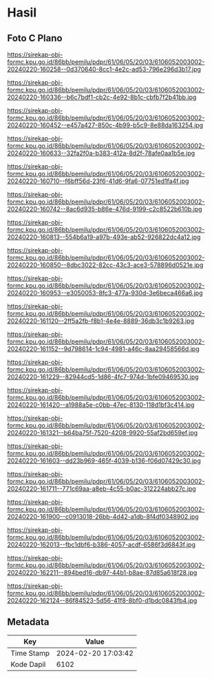# Hasil

## Foto C Plano

https://sirekap-obj-formc.kpu.go.id/86bb/pemilu/pdpr/61/06/05/20/03/6106052003002-20240220-160258--0d370640-8cc1-4e2c-ad53-796e296d3b17.jpg

https://sirekap-obj-formc.kpu.go.id/86bb/pemilu/pdpr/61/06/05/20/03/6106052003002-20240220-160336--b6c7bdf1-cb2c-4e92-8b1c-cbfb7f2b41bb.jpg

https://sirekap-obj-formc.kpu.go.id/86bb/pemilu/pdpr/61/06/05/20/03/6106052003002-20240220-160452--e457a427-850c-4b99-b5c9-8e88da163254.jpg

https://sirekap-obj-formc.kpu.go.id/86bb/pemilu/pdpr/61/06/05/20/03/6106052003002-20240220-160633--32fa2f0a-b383-412a-8d2f-78afe0aa1b5e.jpg

https://sirekap-obj-formc.kpu.go.id/86bb/pemilu/pdpr/61/06/05/20/03/6106052003002-20240220-160710--f6bff56d-23f6-41d6-9fa6-07751ed1fa4f.jpg

https://sirekap-obj-formc.kpu.go.id/86bb/pemilu/pdpr/61/06/05/20/03/6106052003002-20240220-160742--8ac6d935-b86e-476d-9199-c2c8522b610b.jpg

https://sirekap-obj-formc.kpu.go.id/86bb/pemilu/pdpr/61/06/05/20/03/6106052003002-20240220-160813--554b6a19-a97b-493e-ab52-926822dc4a12.jpg

https://sirekap-obj-formc.kpu.go.id/86bb/pemilu/pdpr/61/06/05/20/03/6106052003002-20240220-160850--8dbc3022-82cc-43c3-ace3-578896d0521e.jpg

https://sirekap-obj-formc.kpu.go.id/86bb/pemilu/pdpr/61/06/05/20/03/6106052003002-20240220-160953--e3050053-8fc3-477a-930d-3e6beca466a6.jpg

https://sirekap-obj-formc.kpu.go.id/86bb/pemilu/pdpr/61/06/05/20/03/6106052003002-20240220-161120--2ff5a2fb-f8b1-4e4e-8889-36db3c1b9263.jpg

https://sirekap-obj-formc.kpu.go.id/86bb/pemilu/pdpr/61/06/05/20/03/6106052003002-20240220-161152--9d798614-1c94-4981-a46c-8aa29458566d.jpg

https://sirekap-obj-formc.kpu.go.id/86bb/pemilu/pdpr/61/06/05/20/03/6106052003002-20240220-161229--82944cd5-1d86-4fc7-974d-1bfe09469530.jpg

https://sirekap-obj-formc.kpu.go.id/86bb/pemilu/pdpr/61/06/05/20/03/6106052003002-20240220-161420--a1988a5e-c0bb-47ec-8130-118d1bf3c414.jpg

https://sirekap-obj-formc.kpu.go.id/86bb/pemilu/pdpr/61/06/05/20/03/6106052003002-20240220-161321--b64ba75f-7520-4208-9920-55af2bd659ef.jpg

https://sirekap-obj-formc.kpu.go.id/86bb/pemilu/pdpr/61/06/05/20/03/6106052003002-20240220-161603--dd23b969-465f-4039-b136-f06d07429c30.jpg

https://sirekap-obj-formc.kpu.go.id/86bb/pemilu/pdpr/61/06/05/20/03/6106052003002-20240220-161711--771c69aa-a8eb-4c55-b0ac-312224abb27c.jpg

https://sirekap-obj-formc.kpu.go.id/86bb/pemilu/pdpr/61/06/05/20/03/6106052003002-20240220-161900--c0913018-26bb-4d42-a1db-8f4df0348902.jpg

https://sirekap-obj-formc.kpu.go.id/86bb/pemilu/pdpr/61/06/05/20/03/6106052003002-20240220-162013--fbc1dbf6-b386-4057-acdf-6586f3d6843f.jpg

https://sirekap-obj-formc.kpu.go.id/86bb/pemilu/pdpr/61/06/05/20/03/6106052003002-20240220-162211--894bed16-db97-44b1-b8ae-87d85a618f28.jpg

https://sirekap-obj-formc.kpu.go.id/86bb/pemilu/pdpr/61/06/05/20/03/6106052003002-20240220-162124--86f84523-5d56-41f8-8bf0-d1bdc0843fb4.jpg


## Metadata

| Key        | Value               |
| ---------- | ------------------- |
| Time Stamp | 2024-02-20 17:03:42 |
| Kode Dapil | 6102                |



